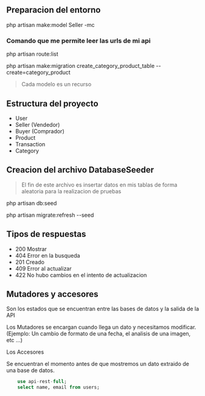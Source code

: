 ## Preparacion del entorno

php artisan make:model Seller -mc

### Comando que me permite leer las urls de mi api
php artisan route:list

php artisan make:migration create_category_product_table --create=category_product

> Cada modelo es un recurso

## Estructura del proyecto 

- User
- Seller (Vendedor)
- Buyer (Comprador) 
- Product
- Transaction
- Category

## Creacion del archivo DatabaseSeeder

> El fin de este archivo es insertar datos en mis tablas de forma aleatoria para la realizacion de pruebas

php artisan db:seed

php artisan migrate:refresh --seed


## Tipos de respuestas

- 200 Mostrar
- 404 Error en la busqueda
- 201 Creado 
- 409 Error al actualizar
- 422 No hubo cambios en el intento de actualizacion

## Mutadores y accesores

Son los estados que se encuentran entre las bases de datos y la salida de la API

Los Mutadores se encargan cuando llega un dato y necesitamos modificar. (Ejemplo: 
Un cambio de formato de una fecha, el analisis de una imagen, etc ...)

Los Accesores

Se encuentran el momento antes de que mostremos un dato extraido de una base de datos.


```sql
    use api-rest-full;
    select name, email from users;
```